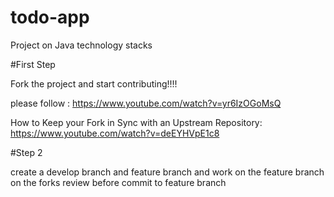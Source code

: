 # todo-app
Project on Java technology stacks

#First Step

Fork the project and start contributing!!!!

please follow : https://www.youtube.com/watch?v=yr6IzOGoMsQ

How to Keep your Fork in Sync with an Upstream Repository: https://www.youtube.com/watch?v=deEYHVpE1c8

#Step 2 

create a develop branch and feature branch and work on the feature branch on the forks
review before commit to feature branch
